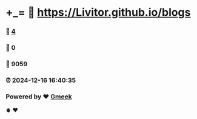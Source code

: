 # +_= :link: https://Livitor.github.io/blogs 
### :page_facing_up: [4](https://Livitor.github.io/blogs/tag.html) 
### :speech_balloon: 0 
### :hibiscus: 9059 
### :alarm_clock: 2024-12-16 16:40:35 
### Powered by :heart: [Gmeek](https://github.com/Meekdai/Gmeek)
🫀
:heart:

